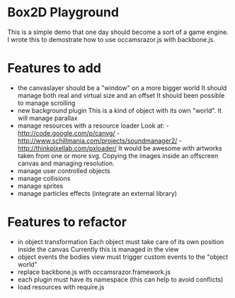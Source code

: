 Box2D Playground
================
This is a simple demo that one day should become a sort of a game engine.
I wrote this to demostrate how to use occamsrazor.js with backbone.js.


Features to add
===============
- the canvaslayer should be a "window" on a more bigger world
    It should manage both real and virtual size and an offset
    It should been possible to manage scrolling
- new background plugin
    This is a kind of object with its own "world".
    It will manage parallax
- manage resources with a resource loader
    Look at:
        - http://code.google.com/p/canvg/
        - http://www.schillmania.com/projects/soundmanager2/
        - http://thinkpixellab.com/pxloader/
    It would be awesome with artworks taken from one or more svg.
    Copying the images inside an offscreen canvas and managing resolution.
- manage user controlled objects
- manage collisions
- manage sprites
- manage particles effects (integrate an external library)

Features to refactor
====================
- in object transformation
    Each object must take care of its own position inside the canvas
    Currently this is managed in the view
- object events
    the bodies view must trigger custom events to the "object world" 
- replace backbone.js with occamsrazor.framework.js
- each plugin must have its namespace (this can help to avoid conflicts)
- load resources with require.js








